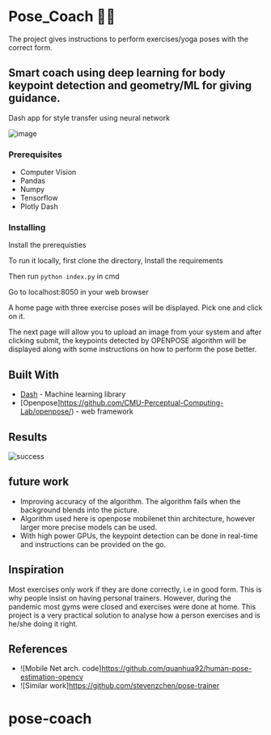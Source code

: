 # Pose_Coach 🤸‍♀️
The project gives instructions to perform exercises/yoga poses with the correct form.


## Smart coach using deep learning for body keypoint detection and geometry/ML for giving guidance.

Dash app for style transfer using neural network

![image](https://github.com/niharika412/pose_coach/blob/master/home.PNG?raw=true)
### Prerequisites

* Computer Vision
* Pandas
* Numpy
* Tensorflow 
* Plotly Dash

### Installing

Install the prerequisties

To run it locally, first clone the directory,
Install the requirements


Then run `python index.py` in cmd

Go to localhost:8050 in your web browser


A home page with three exercise poses will be displayed. Pick one and click on it.

The next page will allow you to upload an image from your system and after clicking submit, the keypoints detected by OPENPOSE algorithm will be displayed along with some instructions on how to perform the pose better.


## Built With

* [Dash](https://plotly.com/dash/) -  Machine learning library
* [Openpose]https://github.com/CMU-Perceptual-Computing-Lab/openpose/) - web framework

## Results
![success](https://github.com/niharika412/pose_coach/blob/master/final.PNG?raw=true)

## future work

* Improving accuracy of the algorithm. The algorithm fails when the background blends into the picture. 
* Algorithm used here is openpose mobilenet thin architecture, however larger more precise models can be used.
* With high power GPUs, the keypoint detection can be done in real-time and instructions can be provided on the go.

## Inspiration

Most exercises only work if they are done correctly, i.e in good form. This is why people insist on having personal trainers. However, during the pandemic most gyms were closed and exercises were done at home. This project is a very practical solution to analyse how a person exercises and is he/she doing it right.


## References

* ![Mobile Net arch. code]https://github.com/quanhua92/human-pose-estimation-opencv
* ![Similar work]https://github.com/stevenzchen/pose-trainer

# pose-coach
